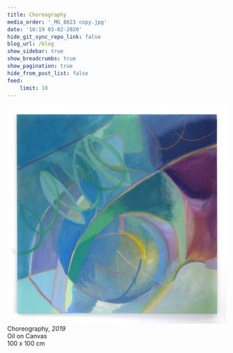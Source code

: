 ```yaml
---
title: Choreography
media_order: '_MG_8823 copy.jpg'
date: '16:19 03-02-2020'
hide_git_sync_repo_link: false
blog_url: /blog
show_sidebar: true
show_breadcrumbs: true
show_pagination: true
hide_from_post_list: false
feed:
    limit: 10
---
```


![](_MG_8823-copy.jpg)
Choreography, _2019_  
Oil on Canvas  
100 x 100 cm